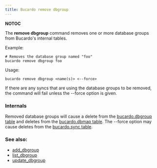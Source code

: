 ```yaml
---
title: Bucardo remove dbgroup
---
```


__NOTOC__

The **remove dbgroup** command removes one or more database groups from Bucardo's internal tables.

Example:

    # Removes the database group named "foo"
    bucardo remove dbgroup foo


Usage:

    bucardo remove dbgroup <name(s)> <--force>

If there are any syncs that are using the database groups to be removed, the command will fail unless the --force option is given.

### Internals

Removed database groups will cause a delete from the [bucardo.dbgroup table](/bucardo.dbgroup_table "wikilink") and deletes from the [bucardo.dbmap table](/bucardo.dbmap_table "wikilink"). The --force option may cause deletes from the [bucardo.sync table](/bucardo.sync_table "wikilink").

### See also:

-   [add_dbgroup](/Bucardo/add_dbgroup "wikilink")
-   [list_dbgroup](/Bucardo/list_dbgroup "wikilink")
-   [update_dbgroup](/Bucardo/update_dbgroup "wikilink")

